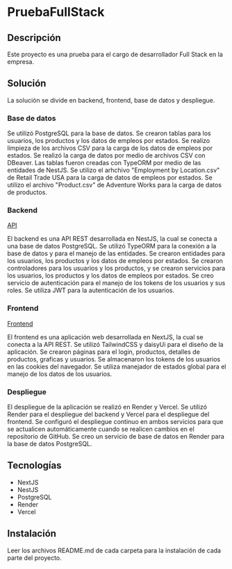 # PruebaFullStack

## Descripción

Este proyecto es una prueba para el cargo de desarrollador Full Stack en la empresa.

## Solución

La solución se divide en backend, frontend, base de datos y despliegue.

### Base de datos

Se utilizó PostgreSQL para la base de datos.
Se crearon tablas para los usuarios, los productos y los datos de empleos por estados.
Se realizo limpieza de los archivos CSV para la carga de los datos de empleos por estados.
Se realizó la carga de datos por medio de archivos CSV con DBeaver.
Las tablas fueron creadas con TypeORM por medio de las entidades de NestJS.
Se utilizo el arhchivo "Employment by Location.csv" de Retail Trade USA para la carga de datos de empleos por estados.
Se utilizo el archivo "Product.csv" de Adventure Works para la carga de datos de productos.

### Backend

[API](./api-fullstack/README.md)

El backend es una API REST desarrollada en NestJS, la cual se conecta a una base de datos PostgreSQL.
Se utilizó TypeORM para la conexión a la base de datos y para el manejo de las entidades.
Se crearon entidades para los usuarios, los productos y los datos de empleos por estados.
Se crearon controladores para los usuarios y los productos, y se crearon servicios para los usuarios, los productos y los datos de empleos por estados.
Se creo servicio de autenticación para el manejo de los tokens de los usuarios y sus roles.
Se utiliza JWT para la autenticación de los usuarios.

### Frontend

[Frontend](./frontend/README.md)

El frontend es una aplicación web desarrollada en NextJS, la cual se conecta a la API REST.
Se utilizó TailwindCSS y daisyUi para el diseño de la aplicación.
Se crearon páginas para el login, productos, detalles de productos, graficas y usuarios.
Se almacenaron los tokens de los usuarios en las cookies del navegador.
Se utiliza manejador de estados global para el manejo de los datos de los usuarios.

### Despliegue

El despliegue de la aplicación se realizó en Render y Vercel.
Se utilizó Render para el despliegue del backend y Vercel para el despliegue del frontend.
Se configuró el despliegue continuo en ambos servicios para que se actualicen automáticamente cuando se realicen cambios en el repositorio de GitHub.
Se creo un servicio de base de datos en Render para la base de datos PostgreSQL.

## Tecnologías

- NextJS
- NestJS
- PostgreSQL
- Render
- Vercel

## Instalación

Leer los archivos README.md de cada carpeta para la instalación de cada parte del proyecto.



